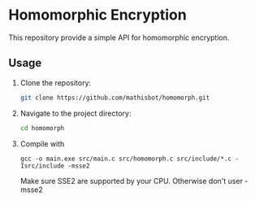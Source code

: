 # Homomorphic Encryption

This repository provide a simple API for homomorphic encryption.

## Usage

1. Clone the repository:

    ```bash
    git clone https://github.com/mathisbot/homomorph.git
    ```

2. Navigate to the project directory:

    ```bash
    cd homomorph
    ```

3. Compile with
    ```
    gcc -o main.exe src/main.c src/homomorph.c src/include/*.c -Isrc/include -msse2
    ```
    Make sure SSE2 are supported by your CPU. Otherwise don't user -msse2
